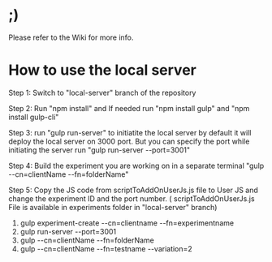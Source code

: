# ;)

Please refer to the Wiki for more info.

# How to use the local server

Step 1: Switch to "local-server" branch of the repository

Step 2: Run "npm install" and If needed run "npm install gulp" and "npm install gulp-cli"

Step 3: run "gulp run-server" to initiatite the local server by default it will deploy the local server on 3000 port. But you can specify the port while initiating the server run "gulp run-server --port=3001"

Step 4: Build the experiment you are working on in a separate terminal "gulp --cn=clientName --fn=folderName"

Step 5: Copy the JS code from scriptToAddOnUserJs.js file to User JS and change the experiment ID and the port number. ( scriptToAddOnUserJs.js File is available in experiments folder in "local-server" branch)




1. gulp experiment-create --cn=clientname --fn=experimentname
2. gulp run-server --port=3001
3. gulp --cn=clientName --fn=folderName
4. gulp --cn=clientName --fn=testname --variation=2